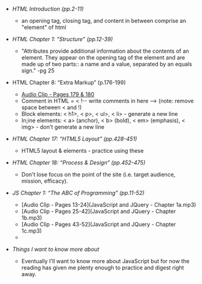 * *HTML Introduction (pp.2-11)*
  * an opening tag, closing tag, and content in between comprise an "element" of html

* *HTML Chapter 1: “Structure” (pp.12-39)*
  * "Attributes provide additional information about the contents of an element. They appear on the opening tag of the element and are made up of two parts:: a name and a value, separated by an equals sign." -pg 25

* HTML Chapter 8: “Extra Markup” (p.176-199)
  * [Audio Clip - Pages 179 & 180](HTMLCSSpgs179-180.mp3)
  * Comment in HTML = < !-- write comments in here --> (note: remove space between < and !)
  * Block elements: < h1>, < p>, < ul>, < li> - generate a new line
  * In;ine elements: < a> (anchor), < b> (bold), < em> (emphasis), < img> - don't generate a new line

* *HTML Chapter 17: “HTML5 Layout” (pp.428-451)*
  * HTML5 layout & elements - practice using these
 
* *HTML Chapter 18: “Process & Design” (pp.452-475)*
  * Don't lose focus on the point of the site (i.e. target audience, mission, efficacy).
 
* *JS Chapter 1: “The ABC of Programming” (pp.11-52)*
  * [Audio Clip - Pages 13-24](JavaScript and JQuery - Chapter 1a.mp3)
  * [Audio Clip - Pages 25-42](JavaScript and JQuery - Chapter 1b.mp3)
  * [Audio Clip - Pages 43-52](JavaScript and JQuery - Chapter 1c.mp3)
  * 
* *Things I want to know more about*
  * Eventually I'll want to know more about JavaScript but for now the reading has given me plenty enough to practice and digest right away.

